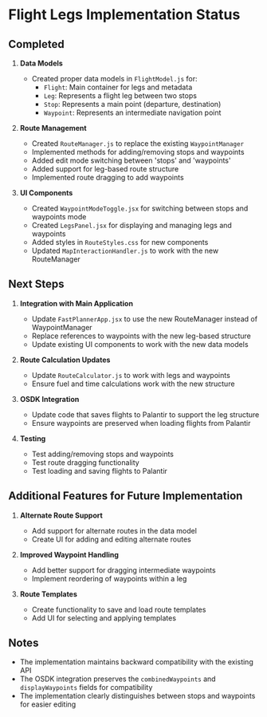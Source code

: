 # Flight Legs Implementation Status

## Completed

1. **Data Models**
   - Created proper data models in `FlightModel.js` for:
     - `Flight`: Main container for legs and metadata
     - `Leg`: Represents a flight leg between two stops
     - `Stop`: Represents a main point (departure, destination)
     - `Waypoint`: Represents an intermediate navigation point

2. **Route Management**
   - Created `RouteManager.js` to replace the existing `WaypointManager`
   - Implemented methods for adding/removing stops and waypoints
   - Added edit mode switching between 'stops' and 'waypoints'
   - Added support for leg-based route structure
   - Implemented route dragging to add waypoints

3. **UI Components**
   - Created `WaypointModeToggle.jsx` for switching between stops and waypoints mode
   - Created `LegsPanel.jsx` for displaying and managing legs and waypoints
   - Added styles in `RouteStyles.css` for new components
   - Updated `MapInteractionHandler.js` to work with the new RouteManager

## Next Steps

1. **Integration with Main Application**
   - Update `FastPlannerApp.jsx` to use the new RouteManager instead of WaypointManager
   - Replace references to waypoints with the new leg-based structure
   - Update existing UI components to work with the new data models

2. **Route Calculation Updates**
   - Update `RouteCalculator.js` to work with legs and waypoints
   - Ensure fuel and time calculations work with the new structure

3. **OSDK Integration**
   - Update code that saves flights to Palantir to support the leg structure
   - Ensure waypoints are preserved when loading flights from Palantir

4. **Testing**
   - Test adding/removing stops and waypoints
   - Test route dragging functionality
   - Test loading and saving flights to Palantir

## Additional Features for Future Implementation

1. **Alternate Route Support**
   - Add support for alternate routes in the data model
   - Create UI for adding and editing alternate routes

2. **Improved Waypoint Handling**
   - Add better support for dragging intermediate waypoints
   - Implement reordering of waypoints within a leg

3. **Route Templates**
   - Create functionality to save and load route templates
   - Add UI for selecting and applying templates

## Notes

- The implementation maintains backward compatibility with the existing API
- The OSDK integration preserves the `combinedWaypoints` and `displayWaypoints` fields for compatibility
- The implementation clearly distinguishes between stops and waypoints for easier editing